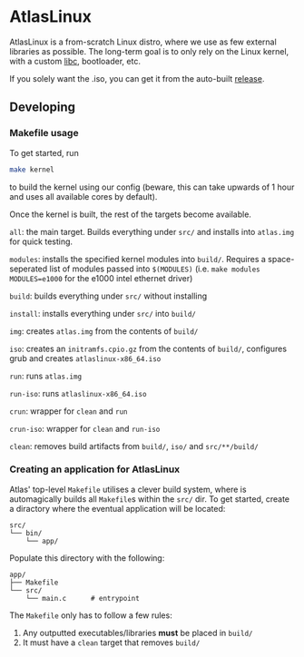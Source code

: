 # AtlasLinux

AtlasLinux is a from-scratch Linux distro, where we use as few external libraries as possible. The long-term goal is to only rely on the Linux kernel, with a custom [libc](https://github.com/atlaslinux/atlibc), bootloader, etc.

If you solely want the .iso, you can get it from the auto-built [release](https://github.com/atlaslinux/atlas/releases/tag/latest).

## Developing

### Makefile usage

To get started, run
```bash
make kernel
```
to build the kernel using our config (beware, this can take upwards of 1 hour and uses all available cores by default).

Once the kernel is built, the rest of the targets become available.

`all`: the main target. Builds everything under `src/` and installs into `atlas.img` for quick testing.

`modules`: installs the specified kernel modules into `build/`. Requires a space-seperated list of modules passed into `$(MODULES)` (i.e. `make modules MODULES=e1000` for the e1000 intel ethernet driver)

`build`: builds everything under `src/` without installing

`install`: installs everything under `src/` into `build/`

`img`: creates `atlas.img` from the contents of `build/`

`iso`: creates an `initramfs.cpio.gz` from the contents of `build/`, configures grub and creates `atlaslinux-x86_64.iso`

`run`: runs `atlas.img`

`run-iso`: runs `atlaslinux-x86_64.iso`

`crun`: wrapper for `clean` and `run`

`crun-iso`: wrapper for `clean` and `run-iso`

`clean`: removes build artifacts from `build/`, `iso/` and `src/**/build/`

### Creating an application for AtlasLinux

Atlas' top-level `Makefile` utilises a clever build system, where is automagically builds all `Makefile`s within the `src/` dir.  To get started, create a diractory where the eventual application will be located:
```
src/
└── bin/
    └── app/
```
Populate this directory with the following:
```
app/
├── Makefile
└── src/
    └── main.c      # entrypoint
```
The `Makefile` only has to follow a few rules:

1. Any outputted executables/libraries **must** be placed in `build/`
2. It must have a `clean` target that removes `build/` 